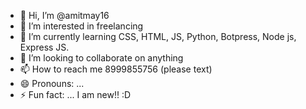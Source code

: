 - 👋 Hi, I’m @amitmay16
- 👀 I’m interested in freelancing
- 🌱 I’m currently learning CSS, HTML, JS, Python, Botpress, Node js, Express JS.
- 💞️ I’m looking to collaborate on anything
- 📫 How to reach me 8999855756 (please text)
- 😄 Pronouns: ...
- ⚡ Fun fact: ... I am new!! :D

<!---
amitmay16/amitmay16 is a ✨ special ✨ repository because its `README.md` (this file) appears on your GitHub profile.
You can click the Preview link to take a look at your changes.
--->
